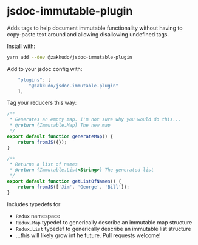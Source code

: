 # jsdoc-immutable-plugin

Adds tags to help document immutable functionality without having to copy-paste text around and allowing disallowing undefined tags.

Install with:

```sh
yarn add --dev @zakkudo/jsdoc-immutable-plugin
```

Add to your jsdoc config with:

```js
    "plugins": [
        "@zakkudo/jsdoc-immutable-plugin"
    ],
```

Tag your reducers this way:

```js
/**
 * Generates an empty map. I'm not sure why you would do this...
 * @return {Immutable.Map} The new map
 */
export default function generateMap() {
    return fromJS({});
}
```

```js
/**
 * Returns a list of names
 * @return {Immutable.List<String>} The generated list
 */
export default function getListOfNames() {
    return fromJS(['Jim', 'George', 'Bill']);
}
```

Includes typedefs for

- `Redux` namespace
- `Redux.Map` typedef to generically describe an immutable map structure
- `Redux.List` typedef to generically describe an immutable list structure
- ...this will likely grow int he future.  Pull requests welcome!
